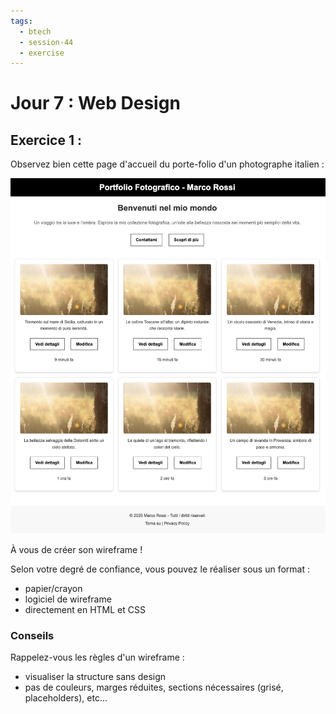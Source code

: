 ```yaml
---
tags:
  - btech
  - session-44
  - exercise
---
```


# Jour 7 : Web Design

## Exercice 1 :

Observez bien cette page d'accueil du porte-folio d'un photographe italien :

![résultat](resultat.png)

À vous de créer son wireframe !

Selon votre degré de confiance, vous pouvez le réaliser sous un format :

- papier/crayon
- logiciel de wireframe
- directement en HTML et CSS

### Conseils

Rappelez-vous les règles d'un wireframe :

- visualiser la structure sans design
- pas de couleurs, marges réduites, sections nécessaires (grisé, placeholders), etc...
